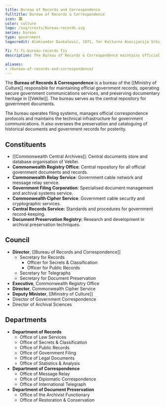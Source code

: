```yaml
---
title: Bureau of Records and Correspondence
fulltitle: Bureau of Records & Correspondence
icon: 🏛️
color: culture
logo: /svg/crests/bureau-records.svg
series: bureau
type: government
logocredit: Aleksandar Daskalović, 1971, for Kulturna Asocijacija Srbije

fi: fi fi-bureau-records fis
description: The Bureau of Records & Correspondence maintains official government records and operates the government communication system for the Ministry of Culture.

aliases:
- /bureau-of-records-and-correspondence/
---
```

The <span class="fi fi-bureau-records fis"></span> **Bureau of Records & Correspondence** is a bureau of the [[Ministry of Culture]] responsible for maintaining official government records, operating secure government communications services, and preserving documentary heritage in [[Vekllei]]. The bureau serves as the central repository for government documents.

The bureau operates filing systems, manages official correspondence protocols and maintains the technical infrastructure for government communications. It also oversees the preservation and cataloguing of historical documents and government records for posterity.

## Constituents

* [[Commonwealth Central Archives]]: Central documents store and database organisation of Vekllei.
* **Commonwealth Registry Office**: Central repository for all official government documents and records.
* **Commonwealth Relay Service**: Government cable network and message relay service.
* **Government Filing Corporation**: Specialised document management and archival systems service.
* **Commonwealth Cipher Service**: Government cable security and cryptographic services.
* **Central Records Service:** Standards and procedures for government record-keeping.
* **Document Preservation Registry:** Research and development in archival preservation techniques.

## Council

* **Director**, [[Bureau of Records and Correspondence]]
  * Secretary for Records
    * Officer for Secrets & Classification
    * Officer for Public Records
  * Secretary for Telegraphs
  * Secretary for Document Preservation
* **Executive**, Commonwealth Registry Office
* **Director**, Commonwealth Cipher Service
* **Deputy Minister**, [[Ministry of Culture]]
* Director of Government Correspondence
* Director of Archival Sciences

## Departments

* **Department of Records**
  * Office of Law Services
  * Office of Secrets & Classification
  * Office of Public Records
  * Office of Government Filing
  * Office of Legal Documents
  * Office of Statistics & Analysis
* **Department of Correspondence**
  * Office of Message Relay
  * Office of Diplomatic Correspondence
  * Office of International Telegraph
* **Department of Document Preservation**
  * Office of the Archivist Functionary
  * Office of Restoration & Conservation